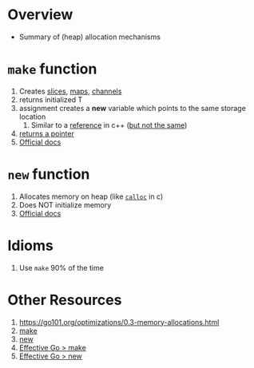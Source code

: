 # Overview
- Summary of (heap) allocation mechanisms


# `make` function
1. Creates [slices](./collections.slices.md), [maps](./collections.maps.md), [channels](./concurrncy.channels.md)
1. returns initialized T
1. assignment creates a **new** variable which points to the same storage location
    1. Similar to a [reference](https://www.tutorialspoint.com/cplusplus/cpp_references.htm) in c++ ([but not the same](https://dave.cheney.net/2017/04/29/there-is-no-pass-by-reference-in-go))
1. [returns a pointer](https://dave.cheney.net/2017/04/30/if-a-map-isnt-a-reference-variable-what-is-it)
1. [Official docs](https://pkg.go.dev/builtin#make)


# `new` function
1. Allocates memory on heap (like [`calloc`](https://en.cppreference.com/w/c/memory/calloc) in c)
1. Does NOT initialize memory
1. [Official docs](https://pkg.go.dev/builtin#new)


# Idioms
1. Use `make` 90% of the time


# Other Resources
1. https://go101.org/optimizations/0.3-memory-allocations.html
1. [make](https://pkg.go.dev/builtin#make)
1. [new](https://pkg.go.dev/builtin#new)
1. [Effective Go > make](https://go.dev/doc/effective_go#allocation_make)
1. [Effective Go > new](https://go.dev/doc/effective_go#allocation_new)

